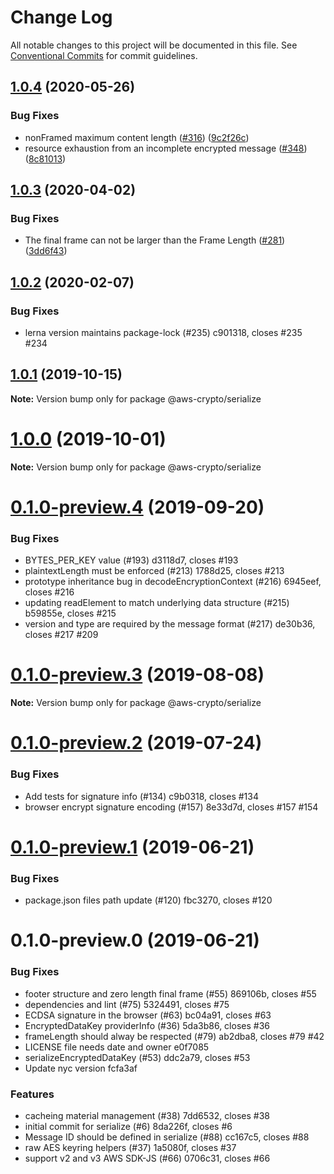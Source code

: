 # Change Log

All notable changes to this project will be documented in this file.
See [Conventional Commits](https://conventionalcommits.org) for commit guidelines.

## [1.0.4](https://github.com/aws/aws-encryption-sdk-javascript/compare/@aws-crypto/serialize@1.0.3...@aws-crypto/serialize@1.0.4) (2020-05-26)


### Bug Fixes

* nonFramed maximum content length ([#316](https://github.com/aws/aws-encryption-sdk-javascript/issues/316)) ([9c2f26c](https://github.com/aws/aws-encryption-sdk-javascript/commit/9c2f26c3d5203b8372f127423121f6e194550c23))
* resource exhaustion from an incomplete encrypted message ([#348](https://github.com/aws/aws-encryption-sdk-javascript/issues/348)) ([8c81013](https://github.com/aws/aws-encryption-sdk-javascript/commit/8c810131986b782c0702da4988b3999279daf2a3))





## [1.0.3](https://github.com/aws/aws-encryption-sdk-javascript/compare/@aws-crypto/serialize@1.0.2...@aws-crypto/serialize@1.0.3) (2020-04-02)


### Bug Fixes

* The final frame can not be larger than the Frame Length ([#281](https://github.com/aws/aws-encryption-sdk-javascript/issues/281)) ([3dd6f43](https://github.com/aws/aws-encryption-sdk-javascript/commit/3dd6f438c6cf2b456a8a92d5d9821503d016bc90))





## [1.0.2](/compare/@aws-crypto/serialize@1.0.1...@aws-crypto/serialize@1.0.2) (2020-02-07)


### Bug Fixes

* lerna version maintains package-lock (#235) c901318, closes #235 #234





## [1.0.1](/compare/@aws-crypto/serialize@1.0.0...@aws-crypto/serialize@1.0.1) (2019-10-15)

**Note:** Version bump only for package @aws-crypto/serialize





# [1.0.0](/compare/@aws-crypto/serialize@0.1.0-preview.4...@aws-crypto/serialize@1.0.0) (2019-10-01)

**Note:** Version bump only for package @aws-crypto/serialize





# [0.1.0-preview.4](/compare/@aws-crypto/serialize@0.1.0-preview.3...@aws-crypto/serialize@0.1.0-preview.4) (2019-09-20)


### Bug Fixes

* BYTES_PER_KEY value (#193) d3118d7, closes #193
* plaintextLength must be enforced (#213) 1788d25, closes #213
* prototype inheritance bug in decodeEncryptionContext (#216) 6945eef, closes #216
* updating readElement to match underlying data structure (#215) b59855e, closes #215
* version and type are required by the message format (#217) de30b36, closes #217 #209





# [0.1.0-preview.3](/compare/@aws-crypto/serialize@0.1.0-preview.2...@aws-crypto/serialize@0.1.0-preview.3) (2019-08-08)

**Note:** Version bump only for package @aws-crypto/serialize





# [0.1.0-preview.2](/compare/@aws-crypto/serialize@0.1.0-preview.1...@aws-crypto/serialize@0.1.0-preview.2) (2019-07-24)


### Bug Fixes

* Add tests for signature info (#134) c9b0318, closes #134
* browser encrypt signature encoding (#157) 8e33d7d, closes #157 #154





# [0.1.0-preview.1](/compare/@aws-crypto/serialize@0.1.0-preview.0...@aws-crypto/serialize@0.1.0-preview.1) (2019-06-21)


### Bug Fixes

* package.json files path update (#120) fbc3270, closes #120





# 0.1.0-preview.0 (2019-06-21)


### Bug Fixes

*  footer structure and zero length final frame (#55) 869106b, closes #55
* dependencies and lint (#75) 5324491, closes #75
* ECDSA signature in the browser (#63) bc04a91, closes #63
* EncryptedDataKey providerInfo (#36) 5da3b86, closes #36
* frameLength should alway be respected (#79) ab2dba8, closes #79 #42
* LICENSE file needs date and owner e0f7085
* serializeEncryptedDataKey (#53) ddc2a79, closes #53
* Update nyc version fcfa3af


### Features

* cacheing material management (#38) 7dd6532, closes #38
* initial commit for serialize (#6) 8da226f, closes #6
* Message ID should be defined in serialize (#88) cc167c5, closes #88
* raw AES keyring helpers (#37) 1a5080f, closes #37
* support v2 and v3 AWS SDK-JS (#66) 0706c31, closes #66

